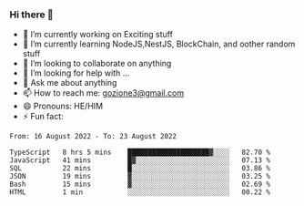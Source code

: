 ### Hi there 👋

<!--
**charlieScript/charlieScript** is a ✨ _special_ ✨ repository because its `README.md` (this file) appears on your GitHub profile.

Here are some ideas to get you started: -->

- 🔭 I’m currently working on Exciting stuff
- 🌱 I’m currently learning NodeJS,NestJS, BlockChain, and oother random stuff
- 👯 I’m looking to collaborate on anything
- 🤔 I’m looking for help with ...
- 💬 Ask me about anything
- 📫 How to reach me: gozione3@gmail.com
- 😄 Pronouns: HE/HIM
- ⚡ Fun fact: 
<!--START_SECTION:waka-->

```text
From: 16 August 2022 - To: 23 August 2022

TypeScript   8 hrs 5 mins    ████████████████████▓░░░░   82.70 %
JavaScript   41 mins         █▓░░░░░░░░░░░░░░░░░░░░░░░   07.13 %
SQL          22 mins         █░░░░░░░░░░░░░░░░░░░░░░░░   03.86 %
JSON         19 mins         ▓░░░░░░░░░░░░░░░░░░░░░░░░   03.25 %
Bash         15 mins         ▓░░░░░░░░░░░░░░░░░░░░░░░░   02.69 %
HTML         1 min           ░░░░░░░░░░░░░░░░░░░░░░░░░   00.22 %
```

<!--END_SECTION:waka-->
